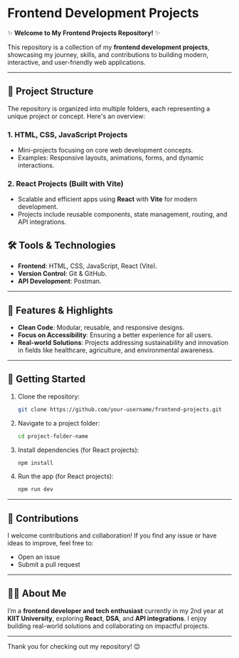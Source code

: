 # Frontend Development Projects  

✨ **Welcome to My Frontend Projects Repository!** ✨  

This repository is a collection of my **frontend development projects**, showcasing my journey, skills, and contributions to building modern, interactive, and user-friendly web applications.  

---

## 📂 Project Structure  
The repository is organized into multiple folders, each representing a unique project or concept. Here's an overview:  

### 1. **HTML, CSS, JavaScript Projects**  
   - Mini-projects focusing on core web development concepts.  
   - Examples: Responsive layouts, animations, forms, and dynamic interactions.  

### 2. **React Projects (Built with Vite)**  
   - Scalable and efficient apps using **React** with **Vite** for modern development.  
   - Projects include reusable components, state management, routing, and API integrations.  


## 🛠️ Tools & Technologies  
- **Frontend**: HTML, CSS, JavaScript, React (Vite).  
- **Version Control**: Git & GitHub.  
- **API Development**: Postman.  
---

## 🌟 Features & Highlights  
- **Clean Code**: Modular, reusable, and responsive designs.  
- **Focus on Accessibility**: Ensuring a better experience for all users.  
- **Real-world Solutions**: Projects addressing sustainability and innovation in fields like healthcare, agriculture, and environmental awareness.  

---

## 🚀 Getting Started  
1. Clone the repository:  
   ```bash
   git clone https://github.com/your-username/frontend-projects.git
   ```  
2. Navigate to a project folder:  
   ```bash
   cd project-folder-name
   ```  
3. Install dependencies (for React projects):  
   ```bash
   npm install
   ```  
4. Run the app (for React projects):  
   ```bash
   npm run dev
   ```  

---

## 🤝 Contributions  
I welcome contributions and collaboration! If you find any issue or have ideas to improve, feel free to:  
- Open an issue  
- Submit a pull request  

---

## 🧑‍💻 About Me  
I’m a **frontend developer and tech enthusiast** currently in my 2nd year at **KIIT University**, exploring **React**, **DSA**, and **API integrations**. I enjoy building real-world solutions and collaborating on impactful projects.  

---

Thank you for checking out my repository! 😊  
